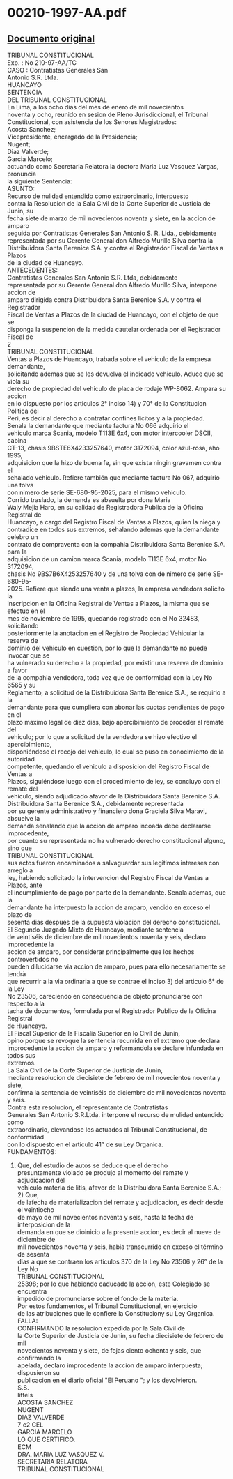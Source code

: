 
00210-1997-AA.pdf
=================
  
[Documento original](https://tc.gob.pe/jurisprudencia/1998/00210-1997-AA.pdf)  
---  
TRIBUNAL CONSTITUCIONAL  
Exp. : No 210-97-AA/TC  
CASO : Contratistas Generales San  
Antonio S.R. Ltda.  
HUANCAYO  
SENTENCIA  
DEL TRIBUNAL CONSTITUCIONAL  
En Lima, a los ocho dias del mes de enero de mil novecientos  
noventa y ocho, reunido en sesion de Pleno Jurisdiccional, el Tribunal  
Constitucional, con asistencia de los Senores Magistrados:  
Acosta Sanchez;  
Vicepresidente, encargado de la Presidencia;  
Nugent;  
Diaz Valverde;  
Garcia Marcelo;  
actuando como Secretaria Relatora la doctora Maria Luz Vasquez Vargas, pronuncia  
la siguiente Sentencia:  
ASUNTO:  
Recurso de nulidad entendido como extraordinario, interpuesto  
contra la Resolucion de la Sala Civil de la Corte Superior de Justicia de Junin, su  
fecha siete de marzo de mil novecientos noventa y siete, en la accion de amparo  
seguida por Contratistas Generales San Antonio S. R. Lida., debidamente  
representada por su Gerente General don Alfredo Murillo Silva contra la  
Distribuidora Santa Berenice S.A. y contra el Registrador Fiscal de Ventas a Plazos  
de la ciudad de Huancayo.  
ANTECEDENTES:  
Contratistas Generales San Antonio S.R. Ltda, debidamente  
representada por su Gerente General don Alfredo Murillo Silva, interpone accion de  
amparo dirigida contra Distribuidora Santa Berenice S.A. y contra el Registrador  
Fiscal de Ventas a Plazos de la ciudad de Huancayo, con el objeto de que se  
disponga la suspencion de la medida cautelar ordenada por el Registrador Fiscal de  
2  
TRIBUNAL CONSTITUCIONAL  
Ventas a Plazos de Huancayo, trabada sobre el vehiculo de la empresa demandante,  
solicitando ademas que se les devuelva el indicado vehiculo. Aduce que se viola su  
derecho de propiedad del vehiculo de placa de rodaje WP-8062. Ampara su accion  
en lo dispuesto por los articulos 2° inciso 14) y 70° de la Constitucion Politica del  
Peri, es decir al derecho a contratar confines licitos y a la propiedad.  
Senala la demandante que mediante factura No 066 adquirio el  
vehiculo marca Scania, modelo T113E 6x4, con motor intercooler DSCII, cabina  
CT-13, chasis 9BSTE6X4233257640, motor 3172094, color azul-rosa, aho 1995,  
adquisicion que la hizo de buena fe, sin que exista ningin gravamen contra el  
sehalado vehiculo. Refiere también que mediante factura No 067, adquirio una tolva  
con nimero de serie SE-680-95-2025, para el mismo vehiculo.  
Corrido traslado, la demanda es absuelta por dona Maria  
Waly Mejia Haro, en su calidad de Registradora Publica de la Oficina Registral de  
Huancayo, a cargo del Registro Fiscal de Ventas a Plazos, quien la niega y  
contradice en todos sus extremos, sehalando ademas que la demandante celebro un  
contrato de compraventa con la compahia Distribuidora Santa Berenice S.A. para la  
adquisicion de un camion marca Scania, modelo TI13E 6x4, motor No 3172094,  
chasis No 9BS7B6X4253257640 y de una tolva con de nimero de serie SE-680-95-  
2025. Refiere que siendo una venta a plazos, la empresa vendedora solicito la  
inscripcion en la Oficina Registral de Ventas a Plazos, la misma que se efectuo en el  
mes de noviembre de 1995, quedando registrado con el No 32483, solicitando  
posteriormente la anotacion en el Registro de Propiedad Vehicular la reserva de  
dominio del vehiculo en cuestion, por lo que la demandante no puede invocar que se  
ha vulnerado su derecho a la propiedad, por existir una reserva de dominio a favor  
de la compahia vendedora, toda vez que de conformidad con la Ley No 6565 y su  
Reglamento, a solicitud de la Distribuidora Santa Berenice S.A., se requirio a la  
demandante para que cumpliera con abonar las cuotas pendientes de pago en el  
plazo maximo legal de diez dias, bajo apercibimiento de proceder al remate del  
vehiculo; por lo que a solicitud de la vendedora se hizo efectivo el apercibimiento,  
disponiéndose el recojo del vehiculo, lo cual se puso en conocimiento de la autoridad  
competente, quedando el vehiculo a disposicion del Registro Fiscal de Ventas a  
Plazos, siguiéndose luego con el procedimiento de ley, se concluyo con el remate del  
vehiculo, siendo adjudicado afavor de la Distribuidora Santa Berenice S.A.  
Distribuidora Santa Berenice S.A., debidamente representada  
por su gerente administrativo y financiero dona Graciela Silva Maravi, absuelve la  
demanda senalando que la accion de amparo incoada debe declararse improcedente,  
por cuanto su representada no ha vulnerado derecho constitucional alguno, sino que  
TRIBUNAL CONSTITUCIONAL  
sus actos fueron encaminados a salvaguardar sus legitimos intereses con arreglo a  
ley, habiendo solicitado la intervencion del Registro Fiscal de Ventas a Plazos, ante  
el incumplimiento de pago por parte de la demandante. Senala ademas, que la  
demandante ha interpuesto la accion de amparo, vencido en exceso el plazo de  
sesenta dias después de la supuesta violacion del derecho constitucional.  
El Segundo Juzgado Mixto de Huancayo, mediante sentencia  
de veintiséis de diciembre de mil novecientos noventa y seis, declaro improcedente la  
accion de amparo, por considerar principalmente que los hechos controvertidos no  
pueden dilucidarse via accion de amparo, pues para ello necesariamente se tendrà  
que recurrir a la via ordinaria a que se contrae el inciso 3) del articulo 6° de la Ley  
No 23506, careciendo en consecuencia de objeto pronunciarse con respecto a la  
tacha de documentos, formulada por el Registrador Publico de la Oficina Registral  
de Huancayo.  
El Fiscal Superior de la Fiscalia Superior en lo Civil de Junin,  
opino porque se revoque la sentencia recurrida en el extremo que declara  
improcedente la accion de amparo y reformandola se declare infundada en todos sus  
extremos.  
La Sala Civil de la Corte Superior de Justicia de Junin,  
mediante resolucion de diecisiete de febrero de mil novecientos noventa y siete,  
confirma la sentencia de veintiséis de diciembre de mil novecientos noventa y seis.  
Contra esta resolucion, el representante de Contratistas  
Generales San Antonio S.R.Ltda. interpone el recurso de mulidad entendido como  
extraordinario, elevandose los actuados al Tribunal Constitucional, de conformidad  
con lo dispuesto en el articulo 41° de su Ley Organica.  
FUNDAMENTOS:  
1) Que, del estudio de autos se deduce que el derecho  
presuntamente violado se produjo al momento del remate y adjudicacion del  
vehiculo materia de litis, afavor de la Distribuidora Santa Berenice S.A.; 2) Que,  
de lafecha de materializacion del remate y adjudicacion, es decir desde el veintiocho  
de mayo de mil novecientos noventa y seis, hasta la fecha de interposicion de la  
demanda en que se dioinicio a la presente accion, es decir al nueve de diciembre de  
mil novecientos noventa y seis, habia transcurrido en exceso el término de sesenta  
dias a que se contraen los articulos 370 de la Ley No 23506 y 26° de la Ley No  
TRIBUNAL CONSTITUCIONAL  
25398; por lo que habiendo caducado la accion, este Colegiado se encuentra  
impedido de promunciarse sobre el fondo de la materia.  
Por estos fundamentos, el Tribunal Constitucional, en ejercicio  
de las atribuciones que le confiere la Constituciony su Ley Organica.  
FALLA:  
CONFIRMANDO la resolucion expedida por la Sala Civil de  
la Corte Superior de Justicia de Junin, su fecha diecisiete de febrero de mil  
novecientos noventa y siete, de fojas ciento ochenta y seis, que confirmando la  
apelada, declaro improcedente la accion de amparo interpuesta; dispusieron su  
publicacion en el diario oficial "El Peruano "; y los devolvieron.  
S.S.  
littels  
ACOSTA SANCHEZ  
NUGENT  
DIAZ VALVERDE  
7 c2 CEL  
GARCIA MARCELO  
LO QUE CERTIFICO.  
ECM  
DRA. MARIA LUZ VASQUEZ V.  
SECRETARIA RELATORA  
TRIBUNAL CONSTITUCIONAL